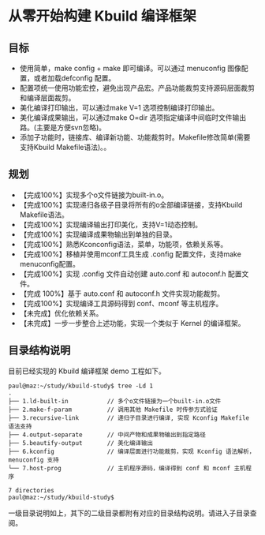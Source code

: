 
# 从零开始构建 Kbuild 编译框架

## 目标

- 使用简单，make config + make 即可编译。可以通过 menuconfig 图像配置，或者加载defconfig 配置。
- 配置项统一使用功能宏控，避免出现产品宏。产品功能裁剪支持源码层面裁剪和编译层面裁剪。
- 美化编译打印输出，可以通过make V=1 选项控制编译打印输出。
- 美化编译成果输出，可以通过make O=dir 选项指定编译中间临时文件输出路。(主要是方便svn忽略)。
- 添加子功能时，链接库、编译新功能、功能裁剪时。Makefile修改简单(需要支持Kbuild Makefile语法)。。

## 规划

- 【完成100%】实现多个o文件链接为built-in.o。
- 【完成100%】实现递归各级子目录将所有的o全部编译链接，支持Kbuild Makefile语法。
- 【完成100%】实现编译输出打印美化，支持V=1动态控制。
- 【完成100%】实现编译成果物输出到单独的目录。
- 【完成100%】熟悉Kconconfig语法，菜单，功能项，依赖关系等。
- 【完成100%】移植并使用mconf工具生成 .config 配置文件，支持make menuconfig配置。
- 【完成100%】实现 .config 文件自动创建 auto.conf 和 autoconf.h 配置文件。
- 【完成 100%】基于 auto.conf 和 autoconf.h 文件实现功能裁剪。
- 【完成100%】实现编译工具源码得到 conf、mconf 等主机程序。
- 【未完成】优化依赖关系。
- 【未完成】一步一步整合上述功能，实现一个类似于 Kernel 的编译框架。

## 目录结构说明

目前已经实现的 Kbuild 编译框架 demo 工程如下。

```
paul@maz:~/study/kbuild-study$ tree -Ld 1
.
├── 1.ld-built-in			// 多个o文件链接为一个built-in.o文件
├── 2.make-f-param			// 调用其他 Makefile 时传参方式验证
├── 3.recursive-link		// 递归子目录进行编译, 实现 Kconfig Makefile 语法支持
├── 4.output-separate		// 中间产物和成果物输出到指定路径
├── 5.beautify-output		// 美化编译输出
├── 6.kconfig				// 编译层面进行功能裁剪，实现 Kconfig 语法解析，menuconfig 支持
└── 7.host-prog				// 主机程序源码，编译得到 conf 和 mconf 主机程序

7 directories
paul@maz:~/study/kbuild-study$
```

一级目录说明如上，其下的二级目录都附有对应的目录结构说明。请进入子目录查阅。


